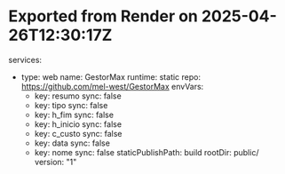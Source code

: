 # Exported from Render on 2025-04-26T12:30:17Z
services:
- type: web
  name: GestorMax
  runtime: static
  repo: https://github.com/mel-west/GestorMax
  envVars:
  - key: resumo
    sync: false
  - key: tipo
    sync: false
  - key: h_fim
    sync: false
  - key: h_inicio
    sync: false
  - key: c_custo
    sync: false
  - key: data
    sync: false
  - key: nome
    sync: false
  staticPublishPath: build
  rootDir: public/
version: "1"
